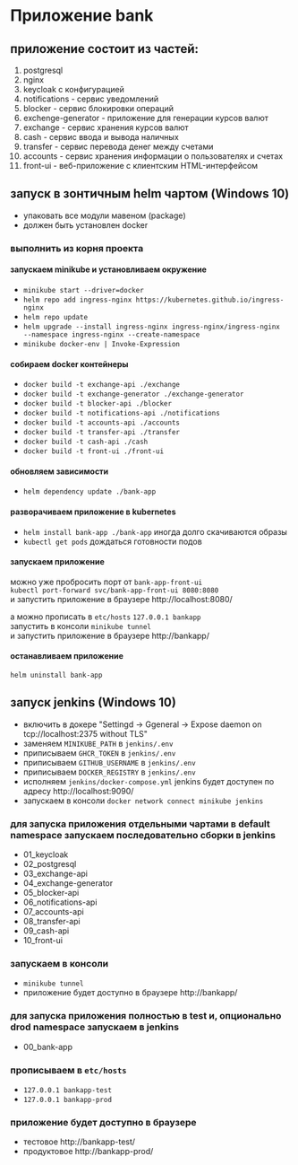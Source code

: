 # Приложение bank

## приложение состоит из частей:

1. postgresql
2. nginx
3. keycloak с конфигурацией
4. notifications - сервис уведомлений
5. blocker - сервис блокировки операций
6. exchenge-generator - приложение для генерации курсов валют
7. exchange - сервис хранения курсов валют
8. cash - сервис ввода и вывода наличных
9. transfer - сервис перевода денег между счетами
10. accounts - сервис хранения информации о пользователях и счетах
11. front-ui - веб-приложение с клиентским HTML-интерфейсом

## запуск в зонтичным helm чартом (Windows 10)
- упаковать все модули мавеном (package)
- должен быть установлен docker

### выполнить из корня проекта

#### запускаем minikube и установливаем окружение

- `minikube start --driver=docker`
- `helm repo add ingress-nginx https://kubernetes.github.io/ingress-nginx`
- `helm repo update`
- `helm upgrade --install ingress-nginx ingress-nginx/ingress-nginx   --namespace ingress-nginx --create-namespace`
- `minikube docker-env | Invoke-Expression`

#### собираем docker контейнеры

- `docker build -t exchange-api ./exchange`
- `docker build -t exchange-generator ./exchange-generator`
- `docker build -t blocker-api ./blocker`
- `docker build -t notifications-api ./notifications`
- `docker build -t accounts-api ./accounts`
- `docker build -t transfer-api ./transfer`
- `docker build -t cash-api ./cash`
- `docker build -t front-ui ./front-ui`

#### обновляем зависимости

- `helm dependency update ./bank-app`

#### разворачиваем приложение в kubernetes

- `helm install bank-app ./bank-app` иногда долго скачиваются образы
- `kubectl get pods` дождаться готовности подов

#### запускаем приложение

можно уже пробросить порт от `bank-app-front-ui` \
`kubectl port-forward svc/bank-app-front-ui 8080:8080` \
и запустить приложение в браузере http://localhost:8080/

а можно прописать в `etc/hosts` `127.0.0.1 bankapp` \
запустить в консоли `minikube tunnel` \
и запустить приложение в браузере http://bankapp/

#### останавливаем приложение
`helm uninstall bank-app`


## запуск jenkins (Windows 10)

- включить в докере "Settingd -> Ggeneral -> Expose daemon on tcp://localhost:2375 without TLS"
- заменяем `MINIKUBE_PATH` в `jenkins/.env`
- приписываем `GHCR_TOKEN` в `jenkins/.env`
- приписываем `GITHUB_USERNAME` в `jenkins/.env`
- приписываем `DOCKER_REGISTRY` в `jenkins/.env`
- исполняем `jenkins/docker-compose.yml` jenkins будет доступен по адресу http://localhost:9090/
- запускаем в консоли `docker network connect minikube jenkins`

### для запуска приложения отдельными чартами в default namespace запускаем последовательно сборки в jenkins
- 01_keycloak
- 02_postgresql
- 03_exchange-api
- 04_exchange-generator
- 05_blocker-api
- 06_notifications-api
- 07_accounts-api
- 08_transfer-api
- 09_cash-api
- 10_front-ui

### запускаем в консоли
- `minikube tunnel`
- приложение будет доступно в браузере http://bankapp/

### для запуска приложения полностью в test и, опционально drod namespace запускаем в jenkins
- 00_bank-app

### прописываем в `etc/hosts`
- `127.0.0.1 bankapp-test`
- `127.0.0.1 bankapp-prod`

### приложение будет доступно в браузере
- тестовое  http://bankapp-test/
- продуктовое  http://bankapp-prod/

